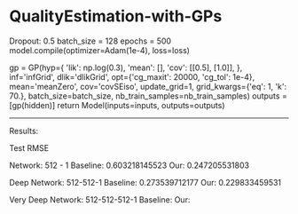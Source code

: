 # QualityEstimation-with-GPs

Dropout: 0.5
batch_size = 128
epochs = 500
model.compile(optimizer=Adam(1e-4), loss=loss)

gp = GP(hyp={
                'lik': np.log(0.3),
                'mean': [],
                'cov': [[0.5], [1.0]],
            },
            inf='infGrid', dlik='dlikGrid',
            opt={'cg_maxit': 20000, 'cg_tol': 1e-4},
            mean='meanZero', cov='covSEiso',
            update_grid=1,
            grid_kwargs={'eq': 1, 'k': 70.},
            batch_size=batch_size,
            nb_train_samples=nb_train_samples)
    outputs = [gp(hidden)]
    return Model(inputs=inputs, outputs=outputs)

----------------------------------------------

Results:

Test RMSE


Network: 512 - 1
Baseline: 0.603218145523
Our: 0.247205531803

Deep Network: 512-512-1
Baseline: 0.273539712177
Our: 0.229833459531

Very Deep Network: 512-512-512-1
Baseline: 
Our:
